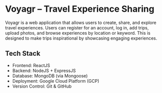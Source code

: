 # Voyagr – Travel Experience Sharing 
Voyagr is a web application that allows users to create, share, and explore travel experiences. Users can register for an account, log in, add trips, upload photos, and browse experiences by location or keyword. This is designed to make trips inspirational by showcasing engaging experiences.

## Tech Stack 
- Frontend: ReactJS 
- Backend: NodeJS + ExpressJS 
- Database: MongoDB (via Mongoose)
- Deployment: Google Cloud Platform (GCP)
- Version Control: Git & GitHub


